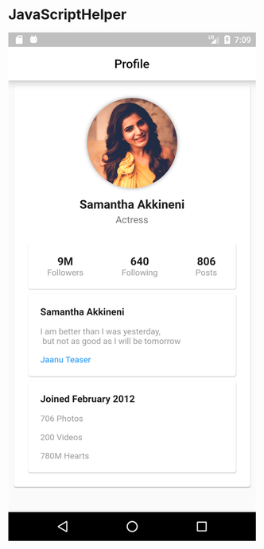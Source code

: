 # JavaScriptHelper
<img src="https://github.com/rkmsnc/test/blob/master/Screenshot_1579441158.png">
